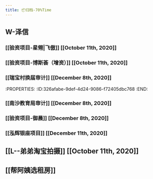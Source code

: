 ```yaml
---
title: 📦归档-70%Time
---
```


## W-泽信
### [[验资项目-星翎|飞傲]]    [[October 11th, 2020]]

### [[验资项目-博斯荟（增资）]] [[October 11th, 2020]]

### [[瑞宝村换届审计]] [[December 8th, 2020]]
:PROPERTIES:
:ID:326afabe-9def-4d24-9086-f72405dbc768
:END:

### [[南沙教育局审计]] [[December 8th, 2020]]

### [[验资项目-御晨]] [[December 8th, 2020]]

### [[泓辉银座项目]] [[December 11th, 2020]]

## [[L--弟弟淘宝拍摄]]  [[October 11th, 2020]]

## [[帮阿姨选租房]]
